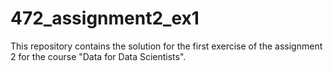# 472_assignment2_ex1
This repository contains the solution for the first exercise of the assignment 2 for the course "Data for Data Scientists".
